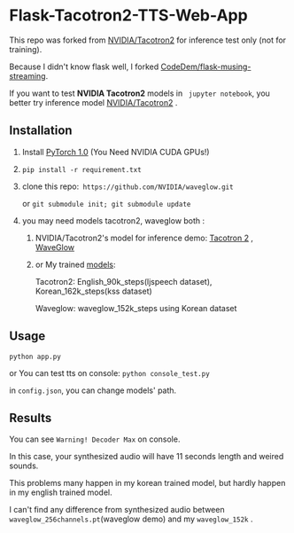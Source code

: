 # Flask-Tacotron2-TTS-Web-App

This repo was forked  from [NVIDIA/Tacotron2](https://github.com/nvidia/tacotron2) for inference test only (not for training).

Because I didn't know flask well, I forked [CodeDem/flask-musing-streaming](https://github.com/CodeDem/flask-music-streaming).

If you want to test **NVIDIA Tacotron2** models in ` jupyter notebook`, you better try  inference model [NVIDIA/Tacotron2](https://github.com/nvidia/tacotron2) . 

## Installation

1. Install [PyTorch 1.0](https://github.com/pytorch/pytorch#installation) (You Need NVIDIA CUDA GPUs!)

2. `pip install -r requirement.txt`

3. clone this repo:` https://github.com/NVIDIA/waveglow.git` 

   or `git submodule init; git submodule update`

4. you may need models tacotron2, waveglow both :

   1. NVIDIA/Tacotron2's model for inference demo: [Tacotron 2](https://drive.google.com/file/d/1c5ZTuT7J08wLUoVZ2KkUs_VdZuJ86ZqA/view?usp=sharing) ,  [WaveGlow](https://drive.google.com/file/d/1WsibBTsuRg_SF2Z6L6NFRTT-NjEy1oTx/view?usp=sharing)

   2. or My trained [models](https://drive.google.com/file/d/1H790Ho3XWFdAtxuY74SxDMIYzjl4zu-x/view?usp=sharing): 

      Tacotron2: English_90k_steps(ljspeech dataset), Korean_162k_steps(kss dataset)

      Waveglow: waveglow_152k_steps using Korean dataset

## Usage

`python app.py`

 or You can test tts on console: `python console_test.py`

in `config.json`, you can change models' path.



## Results

You can see  `Warning! Decoder Max`  on console.

In this case, your synthesized audio will have 11 seconds length and weired sounds.

This problems many happen in my korean trained model, but hardly happen in my english trained model.

I can't find any difference from synthesized audio  between `waveglow_256channels.pt`(waveglow demo) and my `waveglow_152k` .





​      

​      